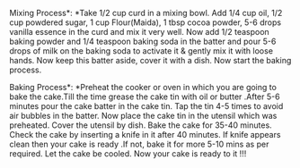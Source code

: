 Mixing Process*:
*Take 1/2 cup curd in a mixing bowl. Add 1/4 cup oil, 1/2 cup powdered sugar, 1 cup Flour(Maida), 1 tbsp cocoa powder,  5-6 drops vanilla essence in the curd and mix it very well. Now add  1/2 teaspoon baking powder and 1/4 teaspoon baking soda in the batter and pour 5-6 drops of milk on the baking soda to activate it & gently mix it with loose hands. Now keep this batter aside, cover it with a dish. Now start the baking process.

Baking Process*:
*Preheat the cooker or oven in which you are going to bake the cake.Till the time grease the cake tin with oil or butter .After 5-6 minutes pour the cake batter in the cake tin. Tap the tin 4-5 times to avoid air bubbles in the batter. Now place the cake tin in the utensil which was preheated. Cover the utensil by dish. Bake the cake for 35-40 minutes. Check the cake by inserting a knife in it after 40 minutes. If knife appears clean then your cake is ready .If not, bake it for more 5-10 mins as per required. Let the cake be cooled. Now your cake is ready to it !!!


